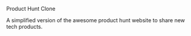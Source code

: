 Product Hunt Clone

A simplified version of the awesome product hunt website to share
new tech products.
